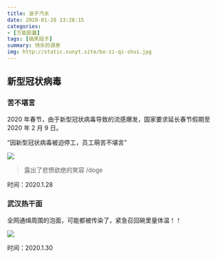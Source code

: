 ```yaml
---
title: 波子汽水
date: 2020-01-28 13:28:15
categories:
- [万能胶囊]
tags: [搞笑段子]
summary: 快乐的源泉
img: http://static.sunyt.site/bo-zi-qi-shui.jpg
---
```


## 新型冠状病毒

### 苦不堪言

2020 年春节，由于新型冠状病毒导致的流感爆发，国家要求延长春节假期至 2020 年 2 月 9 日。

“因新型冠状病毒被迫停工，员工萌苦不堪言”

![](http://static.sunyt.site/ku-bu-kan-yan.jpg)

> 露出了悲愤欲绝的笑容 /doge

时间：2020.1.28

### 武汉热干面

全网通缉周围的泡面，可能都被传染了，紧急召回碗里量体温！！

![](http://static.sunyt.site/wu-han-re-gan-mian.jpg)

时间：2020.1.30
